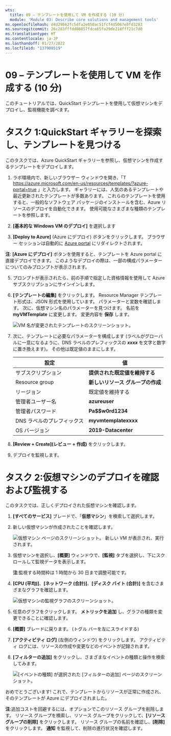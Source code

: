 ```yaml
---
wts:
  title: 09 – テンプレートを使用して VM を作成する (10 分)
  module: 'Module 03: Describe core solutions and management tools'
ms.openlocfilehash: d4d29b62fc5dfa2e050ac51fcf4d5067e8fd3283
ms.sourcegitcommit: 26c283fffdd08057fdce65fa29de218fff21c7d0
ms.translationtype: HT
ms.contentlocale: ja-JP
ms.lasthandoff: 01/27/2022
ms.locfileid: "137908519"
---
```

# <a name="09---create-a-vm-with-a-template-10-min"></a>09 – テンプレートを使用して VM を作成する (10 分)

このチュートリアルでは、QuickStart テンプレートを使用して仮想マシンをデプロイし、監視機能を調べます。

# <a name="task-1-explore-the-quickstart-gallery-and-locate-a-template"></a>タスク 1:QuickStart ギャラリーを探索し、テンプレートを見つける 

このタスクでは、Azure QuickStart ギャラリーを参照し、仮想マシンを作成するテンプレートをデプロイします。 

1. ラボ環境内で、新しいブラウザー ウィンドウを開き、「T https://azure.microsoft.com/en-us/resources/templates/?azure-portal=true 」と入力します。 ギャラリーには、人気のあるテンプレートや最近更新されたテンプレートが多数あります。 これらのテンプレートを使用すると、一般的なソフトウェア パッケージのインストールを含む、Azure リソースのデプロイを自動化できます。 使用可能なさまざまな種類のテンプレートを参照します。

3. **[基本的な Windows VM のデプロイ]** を選択します

4. **[Deploy to Azure]** (Azure にデプロイ) ボタンをクリックします。 ブラウザー セッションは自動的に [Azure portal](http://portal.azure.com/) にリダイレクトされます。

  **注**: **[Azure にデプロイ]** ボタンを使用すると、テンプレートを Azure portal に直接デプロイできます。 このようなデプロイの際は、一部の構成パラメーターについてのみプロンプトが表示されます。 

5. プロンプトが表示されたら、前の手順で指定した資格情報を使用して Azure サブスクリプションにサインインします。

6. **[テンプレートの編集]** をクリックします。 Resource Manager テンプレート形式は、JSON 形式を使用しています。 パラメーターと変数を確認します。  次に、仮想マシン名のパラメーターを見つけます。 名前を **myVMTemplate** に変更します。 変更内容を **保存** します。 

    ![VM 名が変更されたテンプレートのスクリーンショット。](../images/0901.png)

7. 次に、テンプレートに必要なパラメーターを構成します (ラベルがグローバルに一意になるように、DNS ラベルのプレフィックスの ***xxxx*** を文字と数字に置き換えます)。 その他は既定値のままにします。 

    | 設定| 値|
    |----|----|
    | サブスクリプション | **提供された既定値を維持する**|
    | Resource group | **新しいリソース グループの作成** |
    | リージョン | 既定値を維持する |
    | 管理者ユーザー名 | **azureuser** |
    | 管理者パスワード | **Pa$$w0rd1234** |
    | DNS ラベルのプレフィックス | **myvmtemplatexxxx** |
    | OS バージョン | **2019-Datacenter** |


9. **[Review + Create](レビュー + 作成)** をクリックします。

10. デプロイを監視します。 

# <a name="task-2-verify-and-monitor-your-virtual-machine-deployment"></a>タスク 2:仮想マシンのデプロイを確認および監視する

このタスクでは、正しくデプロイされた仮想マシンを確認します。 

1. **[すべてのサービス]** ブレードで、「**仮想マシン**」を検索して選択します。

2. 新しい仮想マシンが作成されたことを確認します。 

    ![仮想マシン ページのスクリーンショット。 新しい VM が表示され、実行されます。](../images/0902.png)

3. 仮想マシンを選択し、**[概要]** ウィンドウで、**[監視]** タブを選択し、下にスクロールして監視データを表示します。

    **注**:監視する時間枠は 1 時間から 30 日まで調整可能です。

4. **[CPU (平均)]**、**[ネットワーク (合計)]**、**[ディスク バイト (合計)]** を含むさまざまなグラフを確認します。 

    ![仮想マシンの監視グラフのスクリーンショット。](../images/0903.png)

5. 任意のグラフをクリックします。 **メトリックを追加** し、グラフの種類を変更できることに確認します。

6. **[概要]** ブレードに戻ります。 (トグル バーを左にスライドする)
7. **[アクティビティ ログ]** (左側のウィンドウ) をクリックします。 アクティビティ ログには、リソースの作成や変更などのイベントが記録されます。 

8. **[フィルターの追加]** をクリックし、さまざまなイベントの種類と操作を検索してみます。 

    ![[イベントの種類] が選択された [フィルターの追加] ページのスクリーンショット。](../images/0904.png)

おめでとうございます! これで、テンプレートからリソースが正常に作成され、そのテンプレートが Azure にデプロイされました。

**注**:追加コストを回避するには、オプションでこのリソース グループを削除します。 リソース グループを検索し、リソース グループをクリックして、**[リソース グループの削除]** をクリックします。 リソース グループの名前を確認し、**[削除]** をクリックします。 **通知** を監視して、削除の進行状況を確認します。
